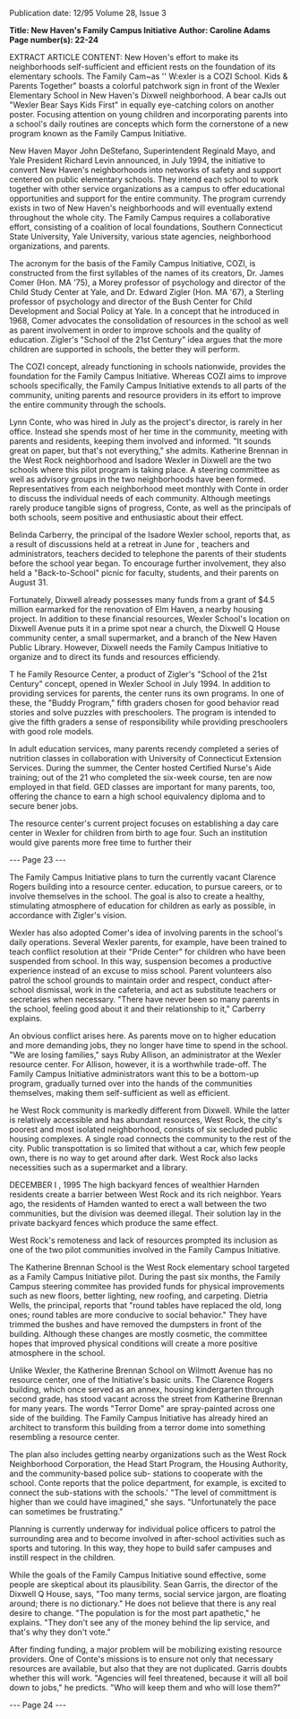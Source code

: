 Publication date: 12/95
Volume 28, Issue 3

**Title: New Haven's Family Campus Initiative**
**Author: Caroline Adams**
**Page number(s): 22-24**

EXTRACT ARTICLE CONTENT:
New Hoven's effort to make its neighborhoods self-sufficient and efficient rests 
on the foundation of its elementary schools. 
The Family Cam~as 
'' W:exler is a COZI School. Kids & Parents 
Together" boasts a colorful patchwork sign in 
front of the Wexler Elementary School in New 
Haven's Dixwell neighborhood. A bear caJls 
out "Wexler Bear Says Kids First" in equally eye-catching colors on 
another poster. Focusing attention on young children and 
incorporating parents into a school's daily routines are concepts 
which form the cornerstone of a new program known as the Family 
Campus Initiative. 

New Haven Mayor John DeStefano, Superintendent Reginald 
Mayo, and Yale President Richard Levin announced, in July 1994, 
the initiative to convert New Haven's neighborhoods into networks 
of safety and support centered on public elementary schools. They 
intend each school to work together with other service 
organizations as a campus to offer educational opportunities and 
support for the entire community. The program currendy exists in 
two of New Haven's neighborhoods and will eventually extend 
throughout the whole city. The Family Campus requires a 
collaborative effort, consisting of a coalition of local foundations, 
Southern Connecticut State University, Yale University, various 
state agencies, neighborhood organizations, and parents. 

The acronym for the basis of the Family Campus Initiative, 
COZI, is constructed from the first syllables of the names of its 
creators, Dr. James Comer (Hon. MA '75), a Morey professor of 
psychology and director of the Child Study Center at Yale, and Dr. 
Edward Zigler (Hon. MA '67), a Sterling professor of psychology 
and director of the Bush Center for Child Development and Social 
Policy at Yale. In a concept that he introduced in 1968, Comer 
advocates the consolidation of resources in the school as well as 
parent involvement in order to improve schools and the quality of 
education. Zigler's "School of the 21st Century" idea argues that 
the more children are supported in schools, the better they will 
perform. 

The COZI concept, already functioning in schools nationwide, 
provides the foundation for the Family Campus Initiative. Whereas 
COZI aims to improve schools specifically, the Family Campus 
Initiative extends to all parts of the community, uniting parents and 
resource providers in its effort to improve the entire community 
through the schools. 

Lynn Conte, who was hired in July as the project's director, is 
rarely in her office. Instead she spends most of her time in the 
community, meeting with parents and residents, keeping them 
involved and informed. "It sounds great on paper, but that's not 
everything," she admits. Katherine Brennan in the West Rock 
neighborhood and Isadore Wexler in Dixwell are the two schools 
where this pilot program is taking place. A steering committee as 
well as advisory groups in the two neighborhoods have been 
formed. Representatives from each neighborhood meet monthly 
with Conte in order to discuss the individual needs of each 
community. Although meetings rarely produce tangible signs of 
progress, Conte, as well as the principals of both schools, seem 
positive and enthusiastic about their effect. 

Belinda Carberry, the principal of the Isadore Wexler school, 
reports that, as a result of discussions held at a retreat in June for , 
teachers and administrators, teachers decided to telephone the 
parents of their students before the school year began. To encourage 
further involvement, they also held a "Back-to-School" picnic for 
faculty, students, and their parents on August 31. 

Fortunately, Dixwell already possesses many funds from a grant 
of $4.5 million earmarked for the renovation of Elm Haven, a 
nearby housing project. In addition to these financial resources, 
Wexler School's location on Dixwell Avenue puts it in a prime spot 
near a church, the Dixwell Q House community center, a small 
supermarket, and a branch of the New Haven Public Library. 
However, Dixwell needs the Family Campus Initiative to organize 
and to direct its funds and resources efficiendy. 

T
he Family Resource Center, a product of Zigler's "School of 
the 21st Century" concept, opened in Wexler School in July 
1994. In addition to providing services for parents, the 
center runs its own programs. In one of these, the "Buddy 
Program," fifth graders chosen for good behavior read stories and 
solve puzzles with preschoolers. The program is intended to give the 
fifth graders a sense of responsibility while providing preschoolers 
with good role models. 

In adult education services, many parents recendy completed a 
series of nutrition classes in collaboration with University of 
Connecticut Extension Services. During the summer, the Center 
hosted Certified Nurse's Aide training; out of the 21 who 
completed the six-week course, ten are now employed in that field. 
GED classes are important for many parents, too, offering the 
chance to earn a high school equivalency diploma and to secure 
bener jobs. 

The resource center's current project focuses on establishing a 
day care center in Wexler for children from birth to age four. Such 
an institution would give parents more free time to further their


--- Page 23 ---

The Family Campus Initiative plans to turn the currently vacant Clarence Rogers building into a resource center. 
education, to pursue careers, or to involve themselves in the school. 
The goal is also to create a healthy, stimulating atmosphere of 
education for children as early as possible, in accordance with 
Zigler's vision. 

Wexler has also adopted Comer's idea of involving parents in 
the school's daily operations. Several Wexler parents, for example, 
have been trained to teach conflict resolution at their "Pride 
Center" for children who have been suspended from school. In this 
way, suspension becomes a productive experience instead of an 
excuse to miss school. Parent volunteers also patrol the school 
grounds to maintain order and respect, conduct after-school 
dismissal, work in the cafeteria, and act as substitute teachers or 
secretaries when necessary. "There have never been so many parents 
in the school, feeling good about it and their relationship to it," 
Carberry explains. 

An obvious conflict arises here. As parents move on to higher 
education and more demanding jobs, they no longer have time to 
spend in the school. "We are losing families," says Ruby Allison, an 
administrator at the Wexler resource center. For Allison, however, it 
is a worthwhile trade-off. The Family Campus Initiative 
administrators want this to be a bottom-up program, gradually 
turned over into the hands of the communities themselves, making 
them self-sufficient as well as efficient. 

he West Rock community is markedly different from 
Dixwell. While the latter is relatively accessible and has 
abundant resources, West Rock, the city's poorest and most 
isolated neighborhood, consists of six secluded public housing 
complexes. A single road connects the community to the rest of the 
city. Public transpottation is so limited that without a car, which 
few people own, there is no way to get around after dark. West 
Rock also lacks necessities such as a supermarket and a library. 

DECEMBER I , 1995 
The high backyard fences of wealthier Harnden residents create 
a barrier between West Rock and its rich neighbor. Years ago, the 
residents of Hamden wanted to erect a wall between the two 
communities, but the division was deemed illegal. Their solution 
lay in the private backyard fences which produce the same effect. 

West Rock's remoteness and lack of resources prompted its 
inclusion as one of the two pilot communities involved in the 
Family Campus Initiative. 

The Katherine Brennan School is the West Rock elementary 
school targeted as a Family Campus Initiative pilot. During the past 
six months, the Family Campus steering commitee has provided 
funds for physical improvements such as new floors, better lighting, 
new roofing, and carpeting. Dietria Wells, the principal, reports 
that "round tables have replaced the old, long ones; round tables are 
more conducive to social behavior." They have trimmed the bushes 
and have removed the dumpsters in front of the building. Although 
these changes are mostly cosmetic, the committee hopes that 
improved physical conditions will create a more positive 
atmosphere in the school. 

Unlike Wexler, the Katherine Brennan School on Wilmott 
Avenue has no resource center, one of the Initiative's basic units. 
The Clarence Rogers building, which once served as an annex, 
housing kindergarten through second grade, has stood vacant across 
the street from Katherine Brennan for many years. The words 
"Terror Dome" are spray-painted across one side of the building. 
The Family Campus Initiative has already hired an architect to 
transform this building from a terror dome into something 
resembling a resource center. 

The plan also includes getting nearby organizations such as the 
West Rock Neighborhood Corporation, the Head Start Program, 
the Housing Authority, and the community-based police sub-
stations to cooperate with the school. Conte reports that the police 
department, for example, is excited to 
connect the sub-stations with the schools.' 
"The level of committment is higher than 
we could have imagined," she says. 
"Unfortunately the pace can sometimes be 
frustrating." 

Planning is currently underway for 
individual police officers to patrol the 
surrounding area and to become involved 
in after-school activities such as sports and 
tutoring. In this way, they hope to build 
safer campuses and instill respect in the 
children. 

While the goals of the Family Campus 
Initiative sound effective, some people are 
skeptical about its plausibility. Sean Garris, 
the director of the Dixwell Q House, says, 
"Too many terms, social service jargon, are 
floating around; there is no dictionary." He 
does not believe that there is any real desire 
to change. "The population is for the most 
part apathetic," he explains. "They don't see 
any of the money behind the lip service, 
and that's why they don't vote." 

After finding funding, a major problem 
will be mobilizing existing resource 
providers. One of Conte's missions is to 
ensure not only that necessary resources are 
available, but also that they are not 
duplicated. Garris doubts whether this will 
work. "Agencies will feel threatened, 
because it will all boil down to jobs," he 
predicts. "Who will keep them and who 
will lose them?" 


--- Page 24 ---